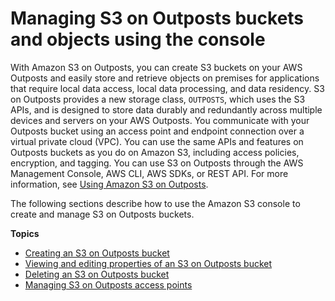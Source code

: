 # Managing S3 on Outposts buckets and objects using the console<a name="outposts-console"></a>

With Amazon S3 on Outposts, you can create S3 buckets on your AWS Outposts and easily store and retrieve objects on premises for applications that require local data access, local data processing, and data residency\. S3 on Outposts provides a new storage class, `OUTPOSTS`, which uses the S3 APIs, and is designed to store data durably and redundantly across multiple devices and servers on your AWS Outposts\. You communicate with your Outposts bucket using an access point and endpoint connection over a virtual private cloud \(VPC\)\. You can use the same APIs and features on Outposts buckets as you do on Amazon S3, including access policies, encryption, and tagging\. You can use S3 on Outposts through the AWS Management Console, AWS CLI, AWS SDKs, or REST API\. For more information, see [Using Amazon S3 on Outposts](S3onOutposts.md)\.

The following sections describe how to use the Amazon S3 console to create and manage S3 on Outposts buckets\.

**Topics**
+ [Creating an S3 on Outposts bucket](s3-outposts-create-bucket.md)
+ [Viewing and editing properties of an S3 on Outposts bucket](s3-outposts-edit-bucket-properties.md)
+ [Deleting an S3 on Outposts bucket](s3-outposts-delete-bucket.md)
+ [Managing S3 on Outposts access points](s3-outposts-bucket-manage-outpost-access-points.md)